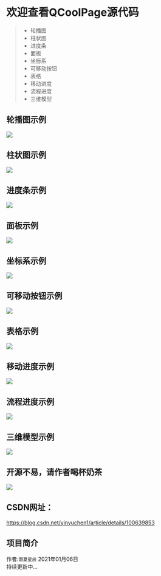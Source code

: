 ﻿  
  
# 欢迎查看QCoolPage源代码  
> * 轮播图
> * 柱状图
> * 进度条
> * 面板
> * 坐标系
> * 可移动按钮
> * 表格
> * 移动进度
> * 流程进度
> * 三维模型

## 轮播图示例
![](https://img-blog.csdnimg.cn/20200429221530217.png)

## 柱状图示例
![](https://img-blog.csdnimg.cn/20200429221552444.png)

## 进度条示例
![](https://img-blog.csdnimg.cn/20200429221559927.png)

## 面板示例
![](https://img-blog.csdnimg.cn/20200429221614736.png)

## 坐标系示例
![](https://img-blog.csdnimg.cn/20200429221620314.png)

## 可移动按钮示例
![](https://img-blog.csdnimg.cn/20200429221630226.png)

## 表格示例
![](https://img-blog.csdnimg.cn/20200429221703164.png)

## 移动进度示例
![](https://img-blog.csdnimg.cn/20200429221845482.png)

## 流程进度示例
![](https://img-blog.csdnimg.cn/20210106170839998.png)

## 三维模型示例
![](https://img-blog.csdnimg.cn/20200716084556704.png)

## 开源不易，请作者喝杯奶茶
![](https://img-blog.csdnimg.cn/20200716085321356.png)

## CSDN网址： 
https://blog.csdn.net/yinyuchen1/article/details/100639853

## 项目简介
作者:`灏夏星辰` 
2021年01月06日  
持续更新中...


